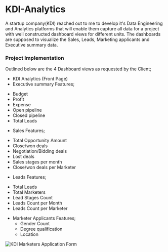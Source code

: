 # KDI-Analytics
A startup company(KDI) reached out to me to develop it's Data Engineering and Analytics platforms that will enable them capture all data for a project with well constructed dashboard views for different units. The dashboards are supposed to visualize the Sales, Leads, Marketing applicants and Executive summary data. 
### Project Implementation
Outlined below are the 4 Dashboard views as requested by the Client;
* KDI Analytics (Front Page)
* Executive summary
Features;
- Budget
- Profit
- Expense
- Open pipeline
- Closed pipeline
- Total Leads

* Sales
Features;
- Total Opportunity Amount
- Close/won deals
- Negotiation/Bidding deals
- Lost deals
- Sales stages per month
- Close/won deals per Marketer

* Leads
Features;
- Total Leads
- Total Marketers
- Lead Stages Count
- Leads Count per Month
- Leads Count per Marketer

* Marketer Applicants
Features;
   - Gender Count
   - Degree qualification
   - Location 
   
![KDI Marketers Application Form](https://user-images.githubusercontent.com/66309302/186938393-a72514e4-9535-4caa-8232-43b71491bf4f.png)

